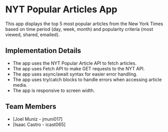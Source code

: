 # NYT Popular Articles App

This app displays the top 5 most popular articles from the New York Times based on time period (day, week, month) and popularity criteria (most viewed, shared, emailed).

## Implementation Details

* The app uses the NYT Popular Article API to fetch articles.
* The app uses Fetch API to make GET requests to the NYT API.
* The app uses async/await syntax for easier error handling.
* The app uses try/catch blocks to handle errors when accessing article media.
* The app is responsive to screen width.

## Team Members

* [Joel Muniz - jmuni017]
* [Isaac Castro - icast065]